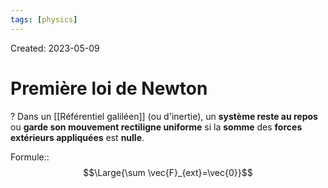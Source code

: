 ```yaml
---
tags: [physics] 
---
```

Created: 2023-05-09

# Première loi de Newton
?
Dans un [[Référentiel galiléen]] (ou d'inertie), un **système reste au repos** ou **garde son mouvement rectiligne uniforme** si la **somme** des **forces extérieurs appliquées** est **nulle**.
<!--SR:!2024-12-14,290,170-->

Formule::$$\Large{\sum \vec{F}_{ext}=\vec{0}}$$
<!--SR:!2024-08-11,160,230-->